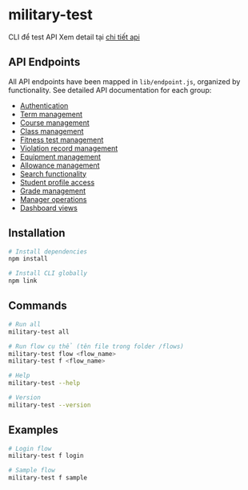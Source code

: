 # military-test

CLI để test API
Xem detail tại [chi tiết api](markdown/API_SUMMARY.md)

## API Endpoints

All API endpoints have been mapped in `lib/endpoint.js`, organized by functionality.
See detailed API documentation for each group:

- [Authentication](markdown/API_DESCRIPTION_auth.md)
- [Term management](markdown/API_DESCRIPTION_term.md)
- [Course management](markdown/API_DESCRIPTION_course.md)
- [Class management](markdown/API_DESCRIPTION_class.md)
- [Fitness test management](markdown/API_DESCRIPTION_fitness.md)
- [Violation record management](markdown/API_DESCRIPTION_violation.md)
- [Equipment management](markdown/API_DESCRIPTION_equipment.md)
- [Allowance management](markdown/API_DESCRIPTION_allowance.md)
- [Search functionality](markdown/API_DESCRIPTION_misc.md)
- [Student profile access](markdown/API_DESCRIPTION_misc.md)
- [Grade management](markdown/API_DESCRIPTION_misc.md)
- [Manager operations](markdown/API_DESCRIPTION_misc.md)
- [Dashboard views](markdown/API_DESCRIPTION_misc.md)

## Installation

```bash
# Install dependencies
npm install

# Install CLI globally
npm link
```

## Commands

```bash
# Run all
military-test all

# Run flow cụ thể (tên file trong folder /flows)
military-test flow <flow_name>
military-test f <flow_name>

# Help
military-test --help

# Version
military-test --version
```

## Examples

```bash
# Login flow
military-test f login

# Sample flow
military-test f sample

